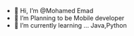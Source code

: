 - 👋 Hi, I’m @Mohamed Emad 
- 👀 I’m Planning to be Mobile developer
- 🌱 I’m currently learning ... Java,Python

<!---
Detectivecn/Detectivecn is a ✨ special ✨ repository because its `README.md` (this file) appears on your GitHub profile.
You can click the Preview link to take a look at your changes.
--->
